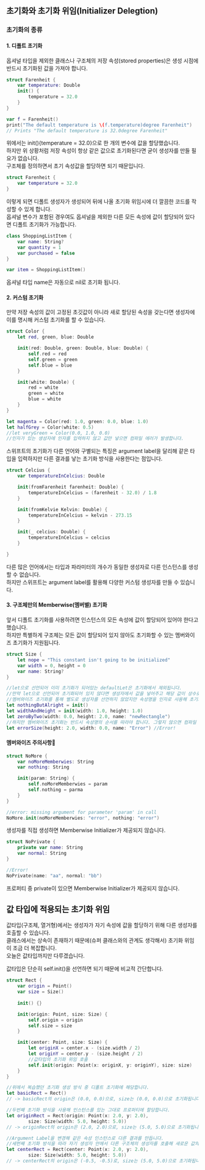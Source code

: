 ## 초기화와 초기화 위임(Initializer Delegtion)

### 초기화의 종류
#### 1. 디폴트 초기화 
옵셔널 타입을 제외한 클래스나 구조체의 저장 속성(stored properties)은 생성 시점에 반드시 초기화된 값을 가져야 합니다.  
```swift
struct Farenheit {
    var temperature: Double
    init() {
        temperature = 32.0
    }
}

var f = Farenheit()
print("The default temperature is \(f.temperature)degree Farenheit")
// Prints "The default temperature is 32.0degree Farenheit"
```
위에서는 init(){temperature = 32.0}으로 한 개의 변수에 값을 할당했습니다.  
하지만 위 상황처럼 저장 속성이 항상 같은 값으로 초기화된다면 굳이 생성자를 만들 필요가 없습니다.  
구조체를 정의하면서 초기 속성값을 할당하면 되기 때문입니다.  

```swift
struct Farenheit {
    var temperature = 32.0
}
```
이렇게 되면 디폴트 생성자가 생성되어 뒤에 나올 초기화 위임시에 더 깔끔한 코드를 작성할 수 있게 합니다.  
옵셔널 변수가 포함된 경우여도 옵셔널을 제외한 다른 모든 속성에 값이 할당되어 있다면 디폴트 초기화가 가능합니다.  

```swift
class ShoppingListItem {
    var name: String?
    var quantity = 1
    var purchased = false
}

var item = ShoppingListItem()
```
옵셔널 타입 name은 자동으로 nil로 초기화 됩니다.

#### 2. 커스텀 초기화
만약 저장 속성의 값이 고정된 초깃값이 아니라 새로 할당된 속성을 갖는다면 생성자에 이를 명시해 커스텀 초기화를 
할 수 있습니다.  
```swift
struct Color {
    let red, green, blue: Double

    init(red: Double, green: Double, blue: Double) {
        self.red = red
        self.green = green
        self.blue = blue
    }

    init(white: Double) {
        red = white
        green = white
        blue = white
    }
}

let magenta = Color(red: 1.0, green: 0.0, blue: 1.0)
let halfGrey = Color(white: 0.5)
//let veryGreen = Color(0.0, 1.0, 0.0)
//인자가 있는 생성자에 인자를 입력하지 않고 값만 넣으면 컴파일 에러가 발생합니다.
```

스위프트의 초기화가 다른 언어와 구별되는 특징은 argument label을 달리해 같은 타입을 입력하지만 다른 결과를 낳는 초기화 방식을 사용한다는 점입니다.  
```swift
struct Celcius {
    var temperatureInCelcius: Double

    init(fromFarenheit farenheit: Double) {
        temperatureInCelcius = (farenheit - 32.0) / 1.8
    }

    init(fromKelvie Kelvin: Double) {
        temperatureInCelcius = kelvin - 273.15
    }

    init(_ celcius: Double) {
        temperatureInCelcius = celcius
    }

}
```
다른 많은 언어에서는 타입과 파라미터의 개수가 동일한 생성자로 다른 인스턴스를 생성할 수 없습니다.  
하지만 스위프트는 argument label를 활용해 다양한 커스텀 생성자를 만들 수 있습니다.  

#### 3. 구조체만의 Memberwise(멤버별) 초기화
앞서 디폴트 초기화를 사용하려면 인스턴스의 모든 속성에 값이 할당되어 있어야 한다고 했습니다.  
하지만 특별하게 구조체는 모든 값이 할당되어 있지 않아도 초기화할 수 있는 멤버와이즈 초기화가 지원됩니다.  

```swift
struct Size {
    let nope = "This constant isn't going to be initialized"
    var width = 0, height = 0
    var name: String?
}

//let으로 선언되어 이미 초기화가 되어있는 defaultLet은 초기화에서 제외됩니다.
//만약 let으로 선언되어 초기화되어 있지 않다면 생성자에서 값을 넣어주고 해당 값이 상수로 고정됩니다.
//멤버와이즈 초기화를 통해 별도로 생성자를 선언하지 않았지만 속성명을 인자로 사용해 초기화할 수 있습니다.
let nothingButAlright = init()
let widthAndHeight = init(width: 1.0, height: 1.0)
let zeroByTwo(width: 0.0, height: 2.0, name: "newRectangle")
//하지만 멤버와이즈 초기화는 반드시 속성명의 순서를 따라야 합니다. 그렇지 않으면 컴파일 에러가 발생합니다.
let errorSize(height: 2.0, width: 0.0, name: "Error") //Error!
```

#### 멤버와이즈 주의사항🚨
```swift
struct NoMore {
    var noMoreMemberwies: String
    var nothing: String

    init(param: String) {
        self.noMoreMemberwies = param
        self.nothing = parma
    }
}

//error: missing argument for parameter 'param' in call
NoMore.init(noMoreMemberwies: "error", nothing: "error")
```
생성자를 직접 생성하면 Memberwise Initializer가 제공되지 않습니다.

```swift
struct NoPrivate {
    private var name: String
    var normal: String
}

//Error!
NoPrivate(name: "aa", normal: "bb")
```
프로퍼티 중 private이 있으면 Memberwise Initializer가 제공되지 않습니다.
  
## 값 타입에 적용되는 초기화 위임
  
값타입(구조체, 열거형)에서는 생성자가 자기 속성에 값을 할당하기 위해 다른 생성자를 호출할 수 있습니다.  
클래스에서는 상속이 존재하기 때문에(슈퍼 클래스와의 관계도 생각해서) 초기화 위임이 조금 더 복잡합니다.  
오늘은 값타입까지만 다루겠습니다.
  
값타입은 단순히 self.init()을 선언하면 되기 때문에 비교적 간단합니다. 
```swift
struct Rect {
    var origin = Point()
    var size = Size()
    
    init() {}

    init(origin: Point, size: Size) {
        self.origin = origin
        self.size = size
    }

    init(center: Point, size: Size) {
        let originX = center.x - (size.width / 2)
        let originY = center.y - (size.height / 2)
        //값타입의 초기화 위임 호출
        self.init(origin: Point(x: originX, y: originY), size: size)
    }
}

//위에서 복습했던 초기화 생성 방식 중 디폴트 초기화에 해당합니다.
let basicRect = Rect()
// -> basicRect의 origin은 (0.0, 0.0)으로, size는 (0.0, 0.0)으로 초기화됩니다.

//두번째 초기화 방식을 사용해 인스턴스를 있는 그대로 프로퍼티에 할당합니다.
let originRect = Rect(origin: Point(x: 2.0, y: 2.0),
        size: Size(width: 5.0, height: 5.0))
// -> originRect의 origin은 (2.0, 2.0)으로, size는 (5.0, 5.0)으로 초기화됩니다.

//Argument Label을 변경해 같은 속성 인스턴스로 다른 결과를 만듭니다.
//세번째 초기화 방식을 따라 자기 생성자 안에서 다른 구조체의 생성자를 호출해 새로운 값의 인스턴스를 만듭니다.
let centerRect = Rect(center: Point(x: 2.0, y: 2.0),
        size: Size(width: 5.0, height: 5.0))
// -> centerRect의 origin은 (-0.5, -0.5)로, size는 (5.0, 5.0)으로 초기화됩니다.
```
